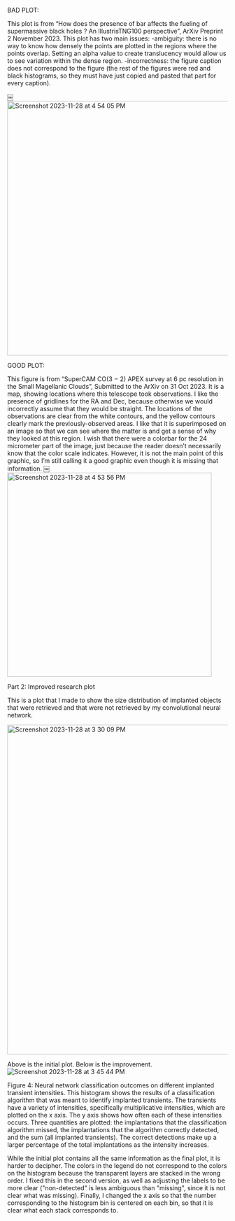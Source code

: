 BAD PLOT:

This plot is from “How does the presence of bar affects the fueling of supermassive black holes ? An IllustrisTNG100 perspective”, ArXiv Preprint 2 November 2023. This plot has two main issues: 
-ambiguity: there is no way to know how densely the points are plotted in the regions where the points overlap. Setting an alpha value to create translucency would allow us to see variation within the dense region.
-incorrectness: the figure caption does not correspond to the figure (the rest of the figures were red and black histograms, so they must have just copied and pasted that part for every caption). 

￼<img width="582" alt="Screenshot 2023-11-28 at 4 54 05 PM" src="https://github.com/SHDaniels/DSPS_sDaniels/assets/87045537/45904813-0fde-407a-bfa1-3e7667f827ed">


GOOD PLOT:

This figure is from “SuperCAM CO(3 − 2) APEX survey at 6 pc resolution in the Small Magellanic Clouds”, Submitted to the ArXiv on 31 Oct 2023. It is a map, showing locations where this telescope took observations. I like the presence of gridlines for the RA and Dec, because otherwise we would incorrectly assume that they would be straight. The locations of the observations are clear from the white contours, and the yellow contours clearly mark the previously-observed areas. I like that it is superimposed on an image so that we can see where the matter is and get a sense of why they looked at this region. I wish that there were a colorbar for the 24 micrometer part of the image, just because the reader doesn’t necessarily know that the color scale indicates. However, it is not the main point of this graphic, so I’m still calling it a good graphic even though it is missing that information. 
￼<img width="467" alt="Screenshot 2023-11-28 at 4 53 56 PM" src="https://github.com/SHDaniels/DSPS_sDaniels/assets/87045537/bc24e945-edee-4bb2-a619-435a5f8242b4">

Part 2: Improved research plot

This is a plot that I made to show the size distribution of implanted objects that were retrieved and that were not retrieved by my convolutional neural network.

<img width="754" alt="Screenshot 2023-11-28 at 3 30 09 PM" src="https://github.com/SHDaniels/DSPS_sDaniels/assets/87045537/a9ad07ac-a6c0-41dc-9b87-ea29897ebcd1">

Above is the initial plot. Below is the improvement.
![Screenshot 2023-11-28 at 3 45 44 PM](https://github.com/SHDaniels/DSPS_sDaniels/assets/87045537/ed7e9d42-0e69-47b8-a672-f6f8a802fba7)



Figure 4: Neural network classification outcomes on different implanted transient intensities. This histogram shows the results of a classification algorithm that was meant to identify implanted transients. The transients have a variety of intensities, specifically multiplicative intensities, which are plotted on the x axis. The y axis shows how often each of these intensities occurs. Three quantities are plotted: the implantations that the classification algorithm missed, the implantations that the algorithm correctly detected, and the sum (all implanted transients). The correct detections make up a larger percentage of the total implantations as the intensity increases.

While the initial plot contains all the same information as the final plot, it is harder to decipher. The colors in the legend do not correspond to the colors on the histogram because the transparent layers are stacked in the wrong order. I fixed this in the second version, as well as adjusting the labels to be more clear ("non-detected" is less ambiguous than "missing", since it is not clear what was missing). Finally, I changed the x axis so that the number corresponding to the histogram bin is centered on each bin, so that it is clear what each stack corresponds to.

